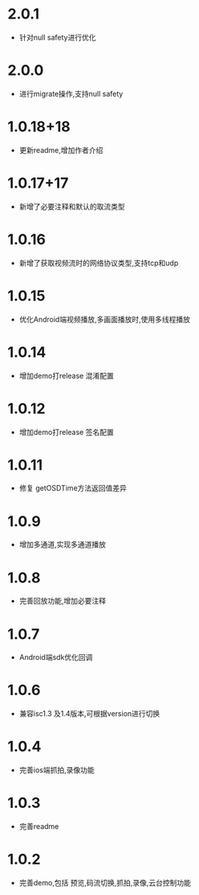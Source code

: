 # 2.0.1
* 针对null safety进行优化

# 2.0.0
* 进行migrate操作,支持null safety

# 1.0.18+18
* 更新readme,增加作者介绍

# 1.0.17+17
* 新增了必要注释和默认的取流类型

# 1.0.16
* 新增了获取视频流时的网络协议类型,支持tcp和udp

# 1.0.15
* 优化Android端视频播放,多画面播放时,使用多线程播放

# 1.0.14
* 增加demo打release 混淆配置

# 1.0.12
* 增加demo打release 签名配置

# 1.0.11
* 修复 getOSDTime方法返回值差异

# 1.0.9
* 增加多通道,实现多通道播放

# 1.0.8
* 完善回放功能,增加必要注释

# 1.0.7
* Android端sdk优化回调

# 1.0.6
* 兼容isc1.3 及1.4版本,可根据version进行切换

# 1.0.4
* 完善ios端抓拍,录像功能

# 1.0.3
* 完善readme

# 1.0.2
* 完善demo,包括 预览,码流切换,抓拍,录像,云台控制功能

